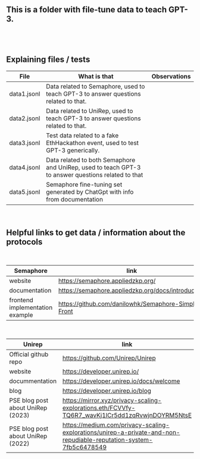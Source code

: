<h2>This is a folder with file-tune data to teach GPT-3.<h2><br>

## Explaining files / tests

| **File**    | **What is that**                                                                                   | **Observations** |
| ----------- | -------------------------------------------------------------------------------------------------- | ---------------- |
| data1.jsonl | Data related to Semaphore, used to teach GPT-3 to answer questions related to that.                |                  |
| data2.jsonl | Data related to UniRep, used to teach GPT-3 to answer questions related to that.                   |                  |
| data3.jsonl | Test data related to a fake EthHackathon event, used to test GPT-3 generically.                    |                  |
| data4.jsonl | Data related to both Semaphore and UniRep, used to teach GPT-3 to answer questions related to that |                  |
| data5.jsonl | Semaphore fine-tuning set generated by ChatGpt with info from documentation                        |                  |

<br>

## Helpful links to get data / information about the protocols

<br>

| **Semaphore**                   | **link**                                            | **Observations** |
| ------------------------------- | --------------------------------------------------- | ---------------- |
| website                         | https://semaphore.appliedzkp.org/                   |                  |
| documentation                   | https://semaphore.appliedzkp.org/docs/introduction  |                  |
| frontend implementation example | https://github.com/danilowhk/Semaphore-Simple-Front |                  |

<br>

| **Unirep**                        | **link**                                                                                                           | **Observations** |
| --------------------------------- | ------------------------------------------------------------------------------------------------------------------ | ---------------- |
| Official github repo              | https://github.com/Unirep/Unirep                                                                                   |                  |
| website                           | https://developer.unirep.io/                                                                                       |                  |
| docummentation                    | https://developer.unirep.io/docs/welcome                                                                           |                  |
| blog                              | https://developer.unirep.io/blog                                                                                   |                  |
| PSE blog post about UniRep (2023) | https://mirror.xyz/privacy-scaling-explorations.eth/FCVVfy-TQ6R7_wavKj1lCr5dd1zqRvwjnDOYRM5NtsE                    |                  |
| PSE blog post about UniRep (2022) | https://medium.com/privacy-scaling-explorations/unirep-a-private-and-non-repudiable-reputation-system-7fb5c6478549 |                  |
